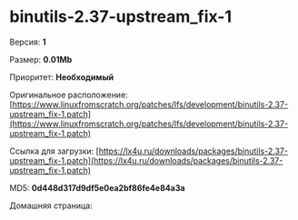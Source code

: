 # binutils-2.37-upstream_fix-1



Версия: **1**

Размер: **0.01Mb**

Приоритет: **Необходимый**

Оригинальное расположение: [https://www.linuxfromscratch.org/patches/lfs/development/binutils-2.37-upstream_fix-1.patch](https://www.linuxfromscratch.org/patches/lfs/development/binutils-2.37-upstream_fix-1.patch)

Ссылка для загрузки: [https://lx4u.ru/downloads/packages/binutils-2.37-upstream_fix-1.patch](https://lx4u.ru/downloads/packages/binutils-2.37-upstream_fix-1.patch)

MD5: **0d448d317d9df5e0ea2bf86fe4e84a3a**

Домашняя страница: []()